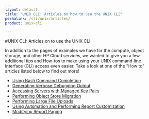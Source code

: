 ```yaml
---
layout: default
title: "UNIX CLI: Articles on how to use the UNIX CLI"
permalink: /cli/unix/articles/
product: unix-cli

---
```

#UNIX CLI: Articles on to use the UNIX CLI

In addition to the pages of examples we have for the compute, object storage, and other HP Cloud services, we wanted to give you a few additional tips and How-tos to make using your UNIX command-line interface (CLI) access even easier. Take a look at one of the "How to" articles listed below to find out more!

* [Using Bash Command Completion](/cli/unix/articles/complete)<br>
* [Generating Verbose Debugging Output](/cli/unix/articles/debugging)<br>
* [Accessing Servers with Managed Key Pairs](/cli/unix/articles/managedkeypairs)<br>
* [Performing Object Store Migration](/cli/unix/articles/migration)<br>
* [Performing Large File Uploads](/cli/unix/articles/large)<br>
* [Using Automation and Performing Report Customization](/cli/unix/articles/reports)<br>
* [Modifying Report Paging](/cli/unix/articles/paging)<br>
